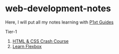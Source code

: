 # web-development-notes

Here, I will put all my notes learning with [P1xt Guides](https://github.com/p1xt/p1xt-guides)

Tier-1
1. [HTML & CSS Crash Course](Tier-1/1.%20HTML%20and%20CSS%20Crash%20Course/)
2. [Learn Flexbox](Tier-1/2.%20Learn%20Flexbox/)